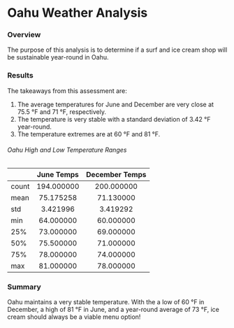 # Oahu Weather Analysis

### Overview

The purpose of this analysis is to determine if a surf and ice cream shop will be sustainable year-round in Oahu.

### Results

The takeaways from this assessment are:

1. The average temperatures for June and December are very close at 75.5 °F and 71 °F, respectively.
2. The temperature is very stable with a standard deviation of 3.42 °F year-round.
3. The temperature extremes are at 60 °F and 81 °F.

###### Oahu High and Low Temperature Ranges

|   | June Temps | December Temps |
| :--- | :---: | :---: |
count | 194.000000 | 200.000000 | 
mean | 75.175258 | 71.130000 | 
std | 3.421996 | 3.419292 | 
min | 64.000000 | 60.000000 | 
25% | 73.000000 | 69.000000 | 
50% | 75.500000 | 71.000000 | 
75% | 78.000000 | 74.000000 | 
max | 81.000000 | 78.000000 | 


### Summary

Oahu maintains a very stable temperature. With the a low of 60 °F in December, a high of 81 °F in June, and a year-round average of 73 °F, ice cream should always be a viable menu option!
